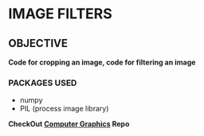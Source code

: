 # IMAGE FILTERS

## OBJECTIVE

**Code for cropping an image, code for filtering an image** 


### PACKAGES USED

- numpy
- PIL (process image library)

**CheckOut [**Computer Graphics**](https://github.com/qasim29/Computer_Graphics) Repo**


